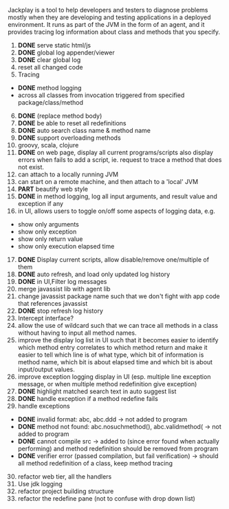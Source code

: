 Jackplay is a tool to help developers and testers to diagnose problems mostly when they are developing and testing applications in a deployed environment.
It runs as part of the JVM in the form of an agent, and it provides tracing log information about class and methods that you specify.

1. **DONE** serve static html/js
2. **DONE** global log appender/viewer
3. **DONE** clear global log
4. reset all changed code
5. Tracing
 - **DONE** method logging
 - across all classes from invocation triggered from specified package/class/method
6. **DONE** (replace method body)
7. **DONE** be able to reset all redefinitions
8. **DONE** auto search class name & method name
9. **DONE** support overloading methods
10. groovy, scala, clojure
11. **DONE** on web page, display all current programs/scripts
    also display errors when fails to add a script, ie. request to trace a method that does not exist.
12. can attach to a locally running JVM
13. can start on a remote machine, and then attach to a 'local' JVM
14. **PART** beautify web style
15. **DONE** in method logging, log all input arguments, and result value
    and exception if any
16. in UI, allows users to toggle on/off some aspects of logging data, e.g.
   - show only arguments
   - show only exception
   - show only return value
   - show only execution elapsed time
17. **DONE** Display current scripts, allow disable/remove one/multiple of them
18. **DONE** auto refresh, and load only updated log history
19. **DONE** in UI,Filter log messages
20. merge javassist lib with agent lib
21. change javassist package name such that we don't fight with app code that references javassist
22. **DONE** stop refresh log history
23. Intercept interface?
24. allow the use of wildcard such that we can trace all methods in a class without having to input all method names.
25. improve the display log list in UI such that it becomes easier to identify which method entry correlates to which method return
    and make it easier to tell which line is of what type, which bit of information is method name, which bit is about elapsed time and which bit is about input/output values.
26. improve exception logging display in UI (esp. multiple line exception message, or when multiple method redefinition give exception)
27. **DONE** highlight matched search text in auto suggest list
28. **DONE** handle exception if a method redefine fails
29. handle exceptions
 - **DONE** invalid format: abc,  abc.ddd
   -> not added to program
 - **DONE** method not found: abc.nosuchmethod(),  abc.validmethod(
   -> not added to program
 - **DONE** cannot compile src
   -> added to (since error found when actually performing) and method redefinition should be removed from program
 - **DONE** verifier error (passed compilation, but fail verification)
   -> should all method redefinition of a class, keep method tracing
30. refactor web tier, all the handlers
31. Use jdk logging
32. refactor project building structure
33. refactor the redefine pane (not to confuse with drop down list)